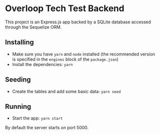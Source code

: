 # Overloop Tech Test Backend

This project is an Express.js app backed by a SQLite database accessed through the Sequelize ORM.

## Installing

- Make sure you have `yarn` and `node` installed (the recommended version is specified in the `engines` block of the `package.json`)
- Install the dependencies: `yarn`

## Seeding

- Create the tables and add some basic data: `yarn seed`

## Running

- Start the app: `yarn start`

By default the server starts on port 5000.
